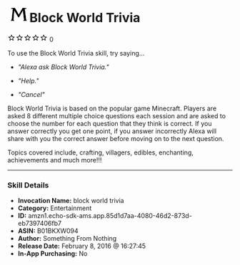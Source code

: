 # &nbsp;<img src="skill_icon" alt="Block World Trivia icon" width="36"> Block World Trivia
![0 stars](../../images/ic_star_border_black_18dp_1x.png)![0 stars](../../images/ic_star_border_black_18dp_1x.png)![0 stars](../../images/ic_star_border_black_18dp_1x.png)![0 stars](../../images/ic_star_border_black_18dp_1x.png)![0 stars](../../images/ic_star_border_black_18dp_1x.png) 0

To use the Block World Trivia skill, try saying...

* *"Alexa ask Block World Trivia."*

* *"Help."*

* *"Cancel"*

Block World Trivia is based on the popular game Minecraft. Players are asked 8 different multiple choice questions each session and are asked to choose the number for each question that they think is correct. If you answer correctly you get one point, if you answer incorrectly Alexa will share with you the correct answer before moving on to the next question. 

Topics covered include, crafting, villagers, edibles, enchanting, achievements and much more!!!

***

### Skill Details

* **Invocation Name:** block world trivia
* **Category:** Entertainment
* **ID:** amzn1.echo-sdk-ams.app.85d1d7aa-4080-46d2-873d-eb7397406fb7
* **ASIN:** B01BKXW094
* **Author:** Something From Nothing
* **Release Date:** February 8, 2016 @ 16:27:45
* **In-App Purchasing:** No
